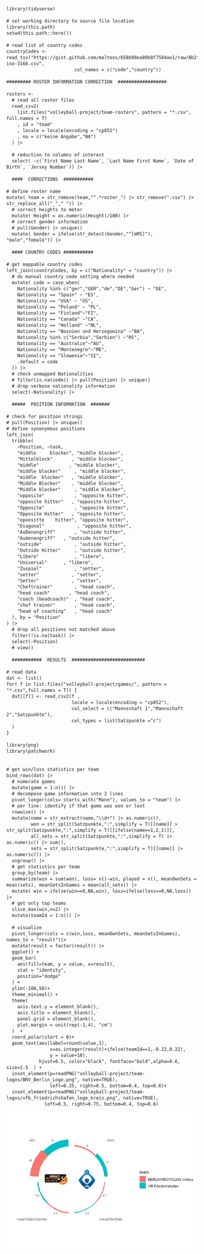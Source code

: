     library(tidyverse)

    # set working directory to source file location
    library(this.path)
    setwd(this.path::here())

    # read list of country codes
    countryCodes <- read_tsv("https://gist.github.com/malteos/658b98ea89b8f7584ae1/raw/8b2f1be51600fc379e247cbbaa4d5bdbc83ff9d5/german-iso-3166.csv",
                             col_names = c("code","country"))

    ######### ROSTER INFORMATION CORRECTION  ##################

    rosters <-
      # read all roster files
      read_csv2(
        list.files("volleyball-project/team-rosters", pattern = "*.csv", full.names = T)
        , id = "team"
        , locale = locale(encoding = "cp852")
        , na = c("keine Angabe","NA")
      ) |>

      # reduction to columns of interest
      select( -c(`First Name Last Name`, `Last Name First Name`, `Date of Birth`, `Jersey Number`)) |>

      ####  CORRECTIONS  ###########

    # define roster name
    mutate( team = str_remove(team,"^.*roster_") |> str_remove(".csv") |> str_replace_all("_"," ")) |>
      # correct heights to meter
      mutate( Height = as.numeric(Height)/100) |>
      # correct gender information
      # pull(Gender) |> unique()
      mutate( Gender = ifelse(str_detect(Gender,"^[mM1]"), "male","female")) |>

      #### COUNTRY CODES ###########

    # get mappable country codes
    left_join(countryCodes, by = c("Nationality" = "country")) |>
      # do manual country code setting where needed
      mutate( code = case_when(
        Nationality %in% c("ger","GER","de","DE","Ger") ~ "DE",
        Nationality == "Spain" ~ "ES",
        Nationality == "USA" ~ "US",
        Nationality == "Poland" ~ "PL",
        Nationality == "Finland"~"FI",
        Nationality == "Canada" ~"CA",
        Nationality == "Holland" ~"NL",
        Nationality == "Bosnien und Herzegowina" ~"BA",
        Nationality %in% c("Serbia","Serbien") ~"RS",
        Nationality == "Australie"~"AU",
        Nationality == "Montenegro"~"ME",
        Nationality == "Slowenia"~"SI",
        .default = code
      )) |>
      # check unmapped Nationalities
      # filter(is.na(code)) |> pull(Position) |> unique()
      # drop verbose nationality information
      select(-Nationality) |>

      #####  POSITION INFORMATION  #######

    # check for position strings
    # pull(Position) |> unique()
    # define synonymous positions
    left_join(
      tribble(
        ~Position, ~task,
        "middle     blocker", "middle blocker",
        "Mittelblock"       , "middle blocker",
        "middle"           , "middle blocker",
        "middle blocker"     , "middle blocker",
        "middle  blocker"   , "middle blocker",
        "Middle Blocker"    , "middle blocker",
        "Middle blocker"     , "middle blocker",
        "opposite"           , "opposite hitter",
        "opposite hitter"   , "opposite hitter",
        "Opposite"           , "opposite hitter",
        "Opposite Hitter"   , "opposite hitter",
        "opoositte    hitter", "opposite hitter",
        "Diagonal"            , "opposite hitter",
        "Außenangriff"       , "outside hitter",
        "Auáenangriff"   , "outside hitter",
        "outside"            , "outside hitter",
        "Outside Hitter"     , "outside hitter",
        "Libero"             , "libero",
        "Universal"      , "libero",
        "Zuspiel"            , "setter",
        "setter"            , "setter",
        "Setter"            , "setter",
        "Cheftrainer"        , "head coach",
        "head coach"       , "head coach",
        "coach (headcoach)"  , "head coach",
        "chef trainer"       , "head coach",
        "head of coaching"   , "head coach"
      ), by = "Position"
    ) |>
      # drop all positions not matched above
      filter(!is.na(task)) |>
      select(-Position)
      # view()

      ###########  RESULTS  ###########################

    # read data
    dat <- list()
    for( f in list.files("volleyball-project/games/", pattern = "*.csv",full.names = T)) {
      dat[[f]] <- read_csv2(f ,
                            locale = locale(encoding = "cp852"),
                            col_select = c("Mannschaft 1","Mannschaft 2","Satzpunkte"),
                            col_types = list(Satzpunkte ="c")
      )
    }

    library(png)
    library(patchwork)


    # get win/loss statistics per team
    bind_rows(dat) |>
      # numerate games
      mutate(game = 1:n()) |>
      # decompose game information into 2 lines
      pivot_longer(cols= starts_with("Mann"), values_to = "team") |>
      # per line: identify if that game was won or lost
      rowwise() |>
      mutate(name = str_extract(name,"\\d+") |> as.numeric(),
             won = str_split(Satzpunkte,":",simplify = T)[[name]] > str_split(Satzpunkte,":",simplify = T)[[ifelse(name==1,2,1)]],
             all_sets = str_split(Satzpunkte,":",simplify = T) |> as.numeric() |> sum(),
             sets = str_split(Satzpunkte,":",simplify = T)[[name]] |> as.numeric()) |>
      ungroup() |>
      # get statistics per team
      group_by(team) |>
      summarize(win = sum(won), loss= n()-win, played = n(), meanOwnSets = mean(sets), meanSetsInGames = mean(all_sets)) |>
      mutate( win = ifelse(win==0,NA,win), loss=ifelse(loss==0,NA,loss)) |>
      # get only top teams
      slice_max(win,n=2) |>
      mutate(teamId = 1:n()) |>

      # visualize
      pivot_longer(cols = c(win,loss, meanOwnSets, meanSetsInGames), names_to = "result")|>
      mutate(result = factor(result)) |>
      ggplot() +
      geom_bar(
        aes(fill=team, y = value, x=result),
        stat = "identity",
        position="dodge"
      ) +
      ylim(-100,50)+
      theme_minimal() +
      theme(
        axis.text.y = element_blank(),
        axis.title = element_blank(),
        panel.grid = element_blank(),
        plot.margin = unit(rep(-1,4), "cm")
      )  +
      coord_polar(start = 0)+
      geom_text(aes(label=round(value,1),
                    x=as.integer(result)+ifelse(teamId==1,-0.22,0.22),
                    y = value+10),
                hjust=0.5, color="black", fontface="bold",alpha=0.6, size=2.5  ) +
      inset_element(p=readPNG("volleyball-project/team-logos/BRV_Berlin_Logo.png", native=TRUE),
                    left=0.25, right=0.5, bottom=0.4, top=0.6)+
      inset_element(p=readPNG("volleyball-project/team-logos/vfb_friedrichshafen_logo_kreis.png", native=TRUE),
                  left=0.5, right=0.75, bottom=0.4, top=0.6)

![](martin_files/figure-markdown_strict/all.in.one-1.png)
